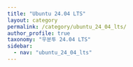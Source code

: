 ```yaml
---
title: "Ubuntu 24.04 LTS"
layout: category
permalink: /category/ubuntu_24_04_lts/
author_profile: true
taxonomy: "우분투 24.04 LTS"
sidebar:
  - nav: "ubuntu_24_04_lts"
---
```


